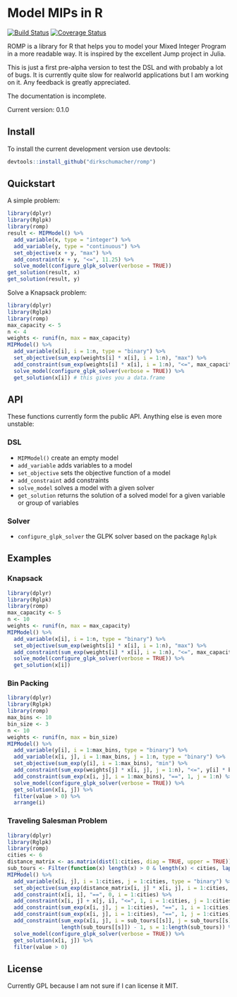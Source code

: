 # Model MIPs in R

[![Build Status](https://travis-ci.org/dirkschumacher/romp.png?branch=master)](https://travis-ci.org/dirkschumacher/romp)
[![Coverage Status](https://coveralls.io/repos/github/dirkschumacher/romp/badge.svg?branch=master)](https://coveralls.io/github/dirkschumacher/romp?branch=master)

ROMP is a library for R that helps you to model your Mixed Integer Program in a more readable way. It is inspired by the excellent Jump project in Julia.

This is just a first pre-alpha version to test the DSL and with probably a lot of bugs. It is currently quite slow for realworld applications but I am working on it. Any feedback is greatly appreciated.

The documentation is incomplete.

Current version: 0.1.0

## Install

To install the current development version use devtools:

```R 
devtools::install_github("dirkschumacher/romp")
```

## Quickstart

A simple problem:

```R
library(dplyr)
library(Rglpk)
library(romp)
result <- MIPModel() %>%
  add_variable(x, type = "integer") %>%
  add_variable(y, type = "continuous") %>%
  set_objective(x + y, "max") %>%
  add_constraint(x + y, "<=", 11.25) %>%
  solve_model(configure_glpk_solver(verbose = TRUE)) 
get_solution(result, x)
get_solution(result, y)
```

Solve a Knapsack problem:

```R
library(dplyr)
library(Rglpk)
library(romp)
max_capacity <- 5
n <- 4
weights <- runif(n, max = max_capacity)
MIPModel() %>%
  add_variable(x[i], i = 1:n, type = "binary") %>%
  set_objective(sum_exp(weights[i] * x[i], i = 1:n), "max") %>%
  add_constraint(sum_exp(weights[i] * x[i], i = 1:n), "<=", max_capacity) %>%
  solve_model(configure_glpk_solver(verbose = TRUE)) %>%
  get_solution(x[i]) # this gives you a data.frame
```

## API

These functions currently form the public API. Anything else is even more unstable:

### DSL
* `MIPModel()` create an empty model
* `add_variable` adds variables to a model
* `set_objective` sets the objective function of a model
* `add_constraint` add constraints
* `solve_model` solves a model with a given solver
* `get_solution` returns the solution of a solved model for a given variable or group of variables

### Solver

* `configure_glpk_solver` the GLPK solver based on the package `Rglpk`
 
## Examples

### Knapsack

```R
library(dplyr)
library(Rglpk)
library(romp)
max_capacity <- 5
n <- 10
weights <- runif(n, max = max_capacity)
MIPModel() %>%
  add_variable(x[i], i = 1:n, type = "binary") %>%
  set_objective(sum_exp(weights[i] * x[i], i = 1:n), "max") %>%
  add_constraint(sum_exp(weights[i] * x[i], i = 1:n), "<=", max_capacity) %>%
  solve_model(configure_glpk_solver(verbose = TRUE)) %>%
  get_solution(x[i])
```

### Bin Packing

```R
library(dplyr)
library(Rglpk)
library(romp)
max_bins <- 10
bin_size <- 3
n <- 10
weights <- runif(n, max = bin_size)
MIPModel() %>%
  add_variable(y[i], i = 1:max_bins, type = "binary") %>%
  add_variable(x[i, j], i = 1:max_bins, j = 1:n, type = "binary") %>%
  set_objective(sum_exp(y[i], i = 1:max_bins), "min") %>%
  add_constraint(sum_exp(weights[j] * x[i, j], j = 1:n), "<=", y[i] * bin_size, i = 1:max_bins) %>%
  add_constraint(sum_exp(x[i, j], i = 1:max_bins), "==", 1, j = 1:n) %>%
  solve_model(configure_glpk_solver(verbose = TRUE)) %>%
  get_solution(x[i, j]) %>%
  filter(value > 0) %>%
  arrange(i)
```

### Traveling Salesman Problem

```R
library(dplyr)
library(Rglpk)
library(romp)
cities <- 6
distance_matrix <- as.matrix(dist(1:cities, diag = TRUE, upper = TRUE))
sub_tours <- Filter(function(x) length(x) > 0 & length(x) < cities, lapply(sets::cset_power(1:cities), as.double))
MIPModel() %>%
  add_variable(x[i, j], i = 1:cities, j = 1:cities, type = "binary") %>%
  set_objective(sum_exp(distance_matrix[i, j] * x[i, j], i = 1:cities, j = 1:cities), direction = "min") %>%
  add_constraint(x[i, i], "==", 0, i = 1:cities) %>%
  add_constraint(x[i, j] + x[j, i], "<=", 1, i = 1:cities, j = 1:cities) %>%
  add_constraint(sum_exp(x[i, j], j = 1:cities), "==", 1, i = 1:cities) %>%
  add_constraint(sum_exp(x[i, j], i = 1:cities), "==", 1, j = 1:cities) %>%
  add_constraint(sum_exp(x[i, j], i = sub_tours[[s]], j = sub_tours[[s]]), "<=",
                 length(sub_tours[[s]]) - 1, s = 1:length(sub_tours)) %>%
  solve_model(configure_glpk_solver(verbose = TRUE)) %>%
  get_solution(x[i, j]) %>%
  filter(value > 0)
```

## License

Currently GPL because I am not sure if I can license it MIT.
